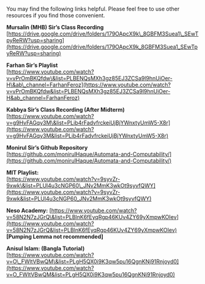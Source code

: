 You may find the following links helpful. Please feel free to use other resources if you find those convenient. 

**Mursalin (MHB) Sir’s Class Recording**  
[https://drive.google.com/drive/folders/179OApcX9k\_8GBFM3Suea1\_SEwTpyReRW?usp=sharing](https://drive.google.com/drive/folders/179OApcX9k_8GBFM3Suea1_SEwTpyReRW?usp=sharing)

**Farhan Sir’s Playlist**  
[https://www.youtube.com/watch?v=vPrOmBKQfdw\&list=PLBENQsMXh3gz85EJ3ZCSa9l9hnUiOer-H\&ab\_channel=FarhanFeroz](https://www.youtube.com/watch?v=vPrOmBKQfdw&list=PLBENQsMXh3gz85EJ3ZCSa9l9hnUiOer-H&ab_channel=FarhanFeroz)

**Kabbya Sir’s Class Recording (After Midterm)**  
[https://www.youtube.com/watch?v=g9HvFAGqy3M\&list=PLib4rFadvfrckeiUjBjYWnxtyUmW5-X8r](https://www.youtube.com/watch?v=g9HvFAGqy3M&list=PLib4rFadvfrckeiUjBjYWnxtyUmW5-X8r)

**Monirul Sir’s Github Repository**  
 [https://github.com/monirulHaque/Automata-and-Computability/](https://github.com/monirulHaque/Automata-and-Computability/)

**MIT Playlist:**  
[https://www.youtube.com/watch?v=9syvZr-9xwk\&list=PLUl4u3cNGP60\_JNv2MmK3wkOt9syvfQWY](https://www.youtube.com/watch?v=9syvZr-9xwk&list=PLUl4u3cNGP60_JNv2MmK3wkOt9syvfQWY)

**Neso Academy:** [https://www.youtube.com/watch?v=58N2N7zJGrQ\&list=PLBlnK6fEyqRgp46KUv4ZY69yXmpwKOIev](https://www.youtube.com/watch?v=58N2N7zJGrQ&list=PLBlnK6fEyqRgp46KUv4ZY69yXmpwKOIev) **\[Pumping Lemma not recommended\]**

**Anisul Islam: (Bangla Tutorial)**   
[https://www.youtube.com/watch?v=O\_FWltVBwQM\&list=PLgH5QX0i9K3qw5pu16QgnKNj91Rnjoyd0](https://www.youtube.com/watch?v=O_FWltVBwQM&list=PLgH5QX0i9K3qw5pu16QgnKNj91Rnjoyd0)

 